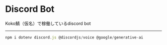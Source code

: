 # Discord Bot
Koko鯖（仮名）で稼働しているdiscord bot

---

```js
npm i dotenv discord.js @discordjs/voice @google/generative-ai
```
